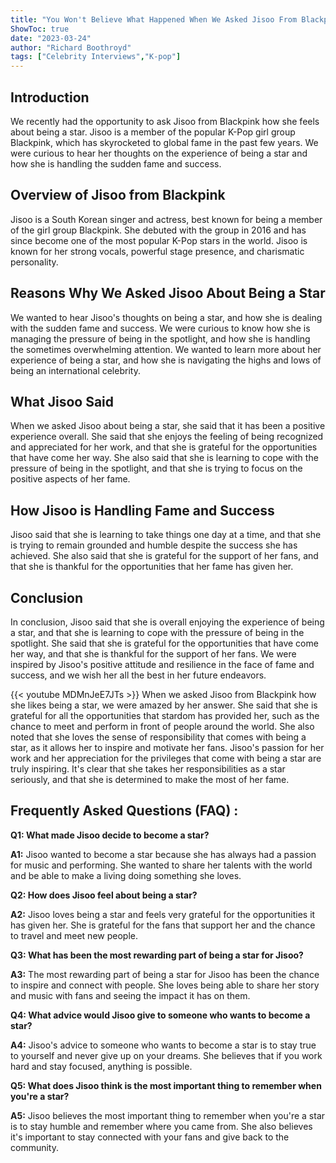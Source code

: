 ```yaml
---
title: "You Won't Believe What Happened When We Asked Jisoo From Blackpink How She Likes Being a Star!"
ShowToc: true 
date: "2023-03-24"
author: "Richard Boothroyd" 
tags: ["Celebrity Interviews","K-pop"]
---
```

## Introduction

We recently had the opportunity to ask Jisoo from Blackpink how she feels about being a star. Jisoo is a member of the popular K-Pop girl group Blackpink, which has skyrocketed to global fame in the past few years. We were curious to hear her thoughts on the experience of being a star and how she is handling the sudden fame and success.

## Overview of Jisoo from Blackpink

Jisoo is a South Korean singer and actress, best known for being a member of the girl group Blackpink. She debuted with the group in 2016 and has since become one of the most popular K-Pop stars in the world. Jisoo is known for her strong vocals, powerful stage presence, and charismatic personality.

## Reasons Why We Asked Jisoo About Being a Star

We wanted to hear Jisoo's thoughts on being a star, and how she is dealing with the sudden fame and success. We were curious to know how she is managing the pressure of being in the spotlight, and how she is handling the sometimes overwhelming attention. We wanted to learn more about her experience of being a star, and how she is navigating the highs and lows of being an international celebrity.

## What Jisoo Said

When we asked Jisoo about being a star, she said that it has been a positive experience overall. She said that she enjoys the feeling of being recognized and appreciated for her work, and that she is grateful for the opportunities that have come her way. She also said that she is learning to cope with the pressure of being in the spotlight, and that she is trying to focus on the positive aspects of her fame.

## How Jisoo is Handling Fame and Success

Jisoo said that she is learning to take things one day at a time, and that she is trying to remain grounded and humble despite the success she has achieved. She also said that she is grateful for the support of her fans, and that she is thankful for the opportunities that her fame has given her.

## Conclusion

In conclusion, Jisoo said that she is overall enjoying the experience of being a star, and that she is learning to cope with the pressure of being in the spotlight. She said that she is grateful for the opportunities that have come her way, and that she is thankful for the support of her fans. We were inspired by Jisoo's positive attitude and resilience in the face of fame and success, and we wish her all the best in her future endeavors.

{{< youtube MDMnJeE7JTs >}} 
When we asked Jisoo from Blackpink how she likes being a star, we were amazed by her answer. She said that she is grateful for all the opportunities that stardom has provided her, such as the chance to meet and perform in front of people around the world. She also noted that she loves the sense of responsibility that comes with being a star, as it allows her to inspire and motivate her fans. Jisoo's passion for her work and her appreciation for the privileges that come with being a star are truly inspiring. It's clear that she takes her responsibilities as a star seriously, and that she is determined to make the most of her fame.

## Frequently Asked Questions (FAQ) :
**Q1: What made Jisoo decide to become a star?**

**A1:** Jisoo wanted to become a star because she has always had a passion for music and performing. She wanted to share her talents with the world and be able to make a living doing something she loves.

**Q2: How does Jisoo feel about being a star?**

**A2:** Jisoo loves being a star and feels very grateful for the opportunities it has given her. She is grateful for the fans that support her and the chance to travel and meet new people.

**Q3: What has been the most rewarding part of being a star for Jisoo?**

**A3:** The most rewarding part of being a star for Jisoo has been the chance to inspire and connect with people. She loves being able to share her story and music with fans and seeing the impact it has on them.

**Q4: What advice would Jisoo give to someone who wants to become a star?**

**A4:** Jisoo's advice to someone who wants to become a star is to stay true to yourself and never give up on your dreams. She believes that if you work hard and stay focused, anything is possible.

**Q5: What does Jisoo think is the most important thing to remember when you're a star?**

**A5:** Jisoo believes the most important thing to remember when you're a star is to stay humble and remember where you came from. She also believes it's important to stay connected with your fans and give back to the community.





